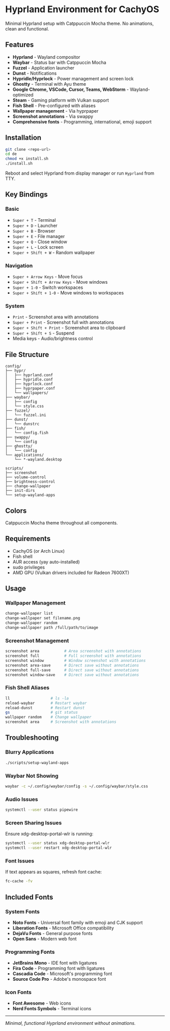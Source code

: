 # Hyprland Environment for CachyOS

Minimal Hyprland setup with Catppuccin Mocha theme. No animations, clean and functional.

## Features

- **Hyprland** - Wayland compositor
- **Waybar** - Status bar with Catppuccin Mocha
- **Fuzzel** - Application launcher
- **Dunst** - Notifications
- **Hypridle/Hyprlock** - Power management and screen lock
- **Ghostty** - Terminal with Ayu theme
- **Google Chrome, VSCode, Cursor, Teams, WebStorm** - Wayland-optimized
- **Steam** - Gaming platform with Vulkan support
- **Fish Shell** - Pre-configured with aliases
- **Wallpaper management** - Via hyprpaper
- **Screenshot annotations** - Via swappy
- **Comprehensive fonts** - Programming, international, emoji support

## Installation

```bash
git clone <repo-url>
cd de
chmod +x install.sh
./install.sh
```

Reboot and select Hyprland from display manager or run `Hyprland` from TTY.

## Key Bindings

### Basic
- `Super + T` - Terminal
- `Super + D` - Launcher
- `Super + B` - Browser
- `Super + E` - File manager
- `Super + Q` - Close window
- `Super + L` - Lock screen
- `Super + Shift + W` - Random wallpaper

### Navigation
- `Super + Arrow Keys` - Move focus
- `Super + Shift + Arrow Keys` - Move windows
- `Super + 1-0` - Switch workspaces
- `Super + Shift + 1-0` - Move windows to workspaces

### System
- `Print` - Screenshot area with annotations
- `Super + Print` - Screenshot full with annotations
- `Super + Shift + Print` - Screenshot area to clipboard
- `Super + Shift + S` - Suspend
- Media keys - Audio/brightness control

## File Structure

```
config/
├── hypr/
│   ├── hyprland.conf
│   ├── hypridle.conf
│   ├── hyprlock.conf
│   ├── hyprpaper.conf
│   └── wallpapers/
├── waybar/
│   ├── config
│   └── style.css
├── fuzzel/
│   └── fuzzel.ini
├── dunst/
│   └── dunstrc
├── fish/
│   └── config.fish
├── swappy/
│   └── config
├── ghostty/
│   └── config
└── applications/
    └── *-wayland.desktop

scripts/
├── screenshot
├── volume-control
├── brightness-control
├── change-wallpaper
├── init-dirs
└── setup-wayland-apps
```

## Colors

Catppuccin Mocha theme throughout all components.

## Requirements

- CachyOS (or Arch Linux)
- Fish shell
- AUR access (yay auto-installed)
- sudo privileges
- AMD GPU (Vulkan drivers included for Radeon 7600XT)

## Usage

### Wallpaper Management
```bash
change-wallpaper list
change-wallpaper set filename.png
change-wallpaper random
change-wallpaper path /full/path/to/image
```

### Screenshot Management
```bash
screenshot area           # Area screenshot with annotations
screenshot full           # Full screenshot with annotations
screenshot window         # Window screenshot with annotations
screenshot area-save      # Direct save without annotations
screenshot full-save      # Direct save without annotations
screenshot window-save    # Direct save without annotations
```

### Fish Shell Aliases
```bash
ll                  # ls -la
reload-waybar       # Restart waybar
reload-dunst        # Restart dunst
gs                  # git status
wallpaper random    # Change wallpaper
screenshot area     # Screenshot with annotations
```

## Troubleshooting

### Blurry Applications
```bash
./scripts/setup-wayland-apps
```

### Waybar Not Showing
```bash
waybar -c ~/.config/waybar/config -s ~/.config/waybar/style.css
```

### Audio Issues
```bash
systemctl --user status pipewire
```

### Screen Sharing Issues
Ensure xdg-desktop-portal-wlr is running:
```bash
systemctl --user status xdg-desktop-portal-wlr
systemctl --user restart xdg-desktop-portal-wlr
```

### Font Issues
If text appears as squares, refresh font cache:
```bash
fc-cache -fv
```

## Included Fonts

### System Fonts
- **Noto Fonts** - Universal font family with emoji and CJK support
- **Liberation Fonts** - Microsoft Office compatibility
- **DejaVu Fonts** - General purpose fonts
- **Open Sans** - Modern web font

### Programming Fonts
- **JetBrains Mono** - IDE font with ligatures
- **Fira Code** - Programming font with ligatures
- **Cascadia Code** - Microsoft's programming font
- **Source Code Pro** - Adobe's monospace font

### Icon Fonts
- **Font Awesome** - Web icons
- **Nerd Fonts Symbols** - Terminal icons

---

*Minimal, functional Hyprland environment without animations.*
